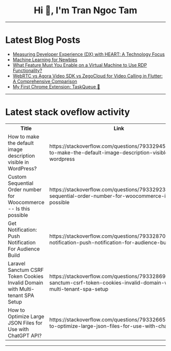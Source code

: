 <h1 align="center">Hi 👋, I'm Tran Ngoc Tam</h1>

---

# Latest Blog Posts 
<!-- BLOG-POST-LIST:START -->
- [Measuring Developer Experience &lpar;DX&rpar; with HEART: A Technology Focus](https://dev.to/ganeshsrambikal/measuring-developer-experience-dx-with-heart-a-technology-focus-1972)
- [Machine Learning for Newbies](https://dev.to/anisha_bhandare_89bb0637f/machine-learning-for-newbies-2fgp)
- [What Feature Must You Enable on a Virtual Machine to Use RDP Functionality?](https://dev.to/davidjonson/what-feature-must-you-enable-on-a-virtual-machine-to-use-rdp-functionality-p5h)
- [WebRTC vs Agora Video SDK vs ZegoCloud for Video Calling in Flutter: A Comprehensive Comparison](https://dev.to/tech_tales_daa8a7eab515b3/webrtc-vs-agora-video-sdk-vs-zegocloud-for-video-calling-in-flutter-a-comprehensive-comparison-2494)
- [My First Chrome Extension: TaskQueue 🚀](https://dev.to/business_prodeveloper_d4/my-first-chrome-extension-taskqueue-o9m)
<!-- BLOG-POST-LIST:END -->

---

# Latest stack oveflow activity
<table>
  <tr><th>Title</th><th>Link</th></tr>
  <!-- STACKOVERFLOW:START --><tr><td>How to make the default image description visible in WordPress?</td><td>https://stackoverflow.com/questions/79332945/how-to-make-the-default-image-description-visible-in-wordpress</td></tr><tr><td>Custom Sequential Order number for Woocommerce -- Is this possible</td><td>https://stackoverflow.com/questions/79332923/custom-sequential-order-number-for-woocommerce-is-this-possible</td></tr><tr><td>Get Notification: Push Notification For Audience Build</td><td>https://stackoverflow.com/questions/79332870/get-notification-push-notification-for-audience-build</td></tr><tr><td>Laravel Sanctum CSRF Token Cookies Invalid Domain with Multi-tenant SPA Setup</td><td>https://stackoverflow.com/questions/79332869/laravel-sanctum-csrf-token-cookies-invalid-domain-with-multi-tenant-spa-setup</td></tr><tr><td>How to Optimize Large JSON Files for Use with ChatGPT API?</td><td>https://stackoverflow.com/questions/79332665/how-to-optimize-large-json-files-for-use-with-chatgpt-api</td></tr><!-- STACKOVERFLOW:END -->
</table>

---


